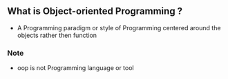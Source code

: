 ## What is Object-oriented Programming ?
  - A Programming paradigm or style of Programming centered around the objects rather then function

### Note
  - oop is not Programming language or tool 
